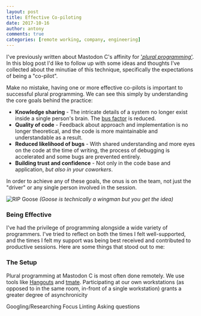 ```yaml
---
layout: post
title: Effective Co-piloting
date: 2017-10-16
author: antony
comments: true
categories: [remote working, company, engineering]
---
```


I've previously written about Mastodon C's affinity for ['*plural programming*'](http://www.mastodonc.com/remote%20working/company/engineering/2017/07/21/we-work-together.html). In this blog post I'd like to follow up with some ideas and thoughts I've collected about the minutiae of this technique, specifically the expectations of being a "co-pilot".

<!--more-->

Make no mistake, having one or more effective co-pilots is important to successful plural programming. We can see this simply by understanding the core goals behind the practice:

- **Knowledge sharing** - The intricate details of a system no longer exist inside a single person's brain. The [bus factor](https://en.wikipedia.org/wiki/Bus_factor) is reduced.
- **Quality of code** - Feedback about approach and implementation is no longer theoretical, and the code is more maintainable and understandable as a result.
- **Reduced likelihood of bugs** - With shared understanding and more eyes on the code at the time of writing, the process of debugging is accelerated and some bugs are prevented entirely.
- **Building trust and confidence** - Not only in the code base and application, *but also in your coworkers*.

In order to achieve any of these goals, the onus is on the team, not just the "driver" or any single person involved in the session.

![RIP Goose](http://www.mastodonc.com/assets/images/GooseTG.jpg)
*(Goose is technically a wingman but you get the idea)*

### Being Effective

I've had the privilege of programming alongside a wide variety of programmers. I've tried to reflect on both the times I felt well-supported, and the times I felt my support was being best received and contributed to productive sessions. Here are some things that stood out to me:

### The Setup

Plural programming at Mastodon C is most often done remotely. We use tools like [Hangouts](https://hangouts.google.com/) and [tmate](https://tmate.io/). Participating at our own workstations (as opposed to in the same room, in-front of a single workstation) grants a greater degree of asynchronicity



Googling/Researching
Focus
Linting
Asking questions
